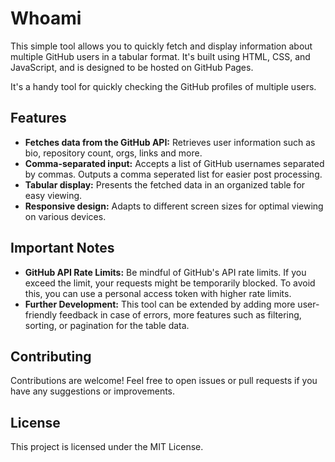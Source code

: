 # Whoami

This simple tool allows you to quickly fetch and display information about multiple GitHub users in a tabular format. It's built using HTML, CSS, and JavaScript, and is designed to be hosted on GitHub Pages.

It's a handy tool for quickly checking the GitHub profiles of multiple users.

## Features

*   **Fetches data from the GitHub API:** Retrieves user information such as bio, repository count, orgs, links and more.
*   **Comma-separated input:** Accepts a list of GitHub usernames separated by commas. Outputs a comma seperated list for easier post processing.
*   **Tabular display:** Presents the fetched data in an organized table for easy viewing.
*   **Responsive design:** Adapts to different screen sizes for optimal viewing on various devices.

## Important Notes

*   **GitHub API Rate Limits:** Be mindful of GitHub's API rate limits. If you exceed the limit, your requests might be temporarily blocked. To avoid this, you can use a personal access token with higher rate limits.
*   **Further Development:** This tool can be extended by adding more user-friendly feedback in case of errors, more features such as filtering, sorting, or pagination for the table data.

## Contributing

Contributions are welcome! Feel free to open issues or pull requests if you have any suggestions or improvements.

## License

This project is licensed under the MIT License.
